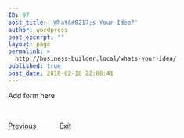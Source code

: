```yaml
---
ID: 97
post_title: 'What&#8217;s Your Idea?'
author: wordpress
post_excerpt: ""
layout: page
permalink: >
  http://business-builder.local/whats-your-idea/
published: true
post_date: 2018-02-16 22:08:41
---
```

Add form here

&nbsp;

<a href="http://business-builder.local/validating-your-idea/">Previous </a>           <a href="http://business-builder.local/courses/">Exit</a>